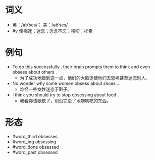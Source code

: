 # 词义
- 英：/əbˈses/； 美：/əbˈses/
- #v 使痴迷；迷恋；念念不忘；唠叨；挂牵
# 例句
- To do this successfully , their brain prompts them to think and even obsess about others .
	- 为了成功地做到这一点，他们的大脑促使他们去思考甚至迷恋别人。
- No wonder why some women obsess about shoes ...
	- 难怪一些女性迷恋于鞋子。
- I think you should try to stop obsessing about food .
	- 我看你该歇歇了，别没完没了地唠叨吃的东西。
# 形态
- #word_third obsesses
- #word_ing obsessing
- #word_done obsessed
- #word_past obsessed
